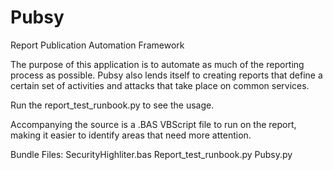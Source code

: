 # Pubsy
Report Publication Automation Framework

The purpose of this application is to automate as much of the reporting process as 
possible.  Pubsy also lends itself to creating reports that define a certain set of
activities and attacks that take place on common services.  


Run the report_test_runbook.py to see the usage.

Accompanying the source is a .BAS VBScript file to run on the report, making it
easier to identify areas that need more attention.

Bundle Files:
	SecurityHighliter.bas
	Report_test_runbook.py
	Pubsy.py

